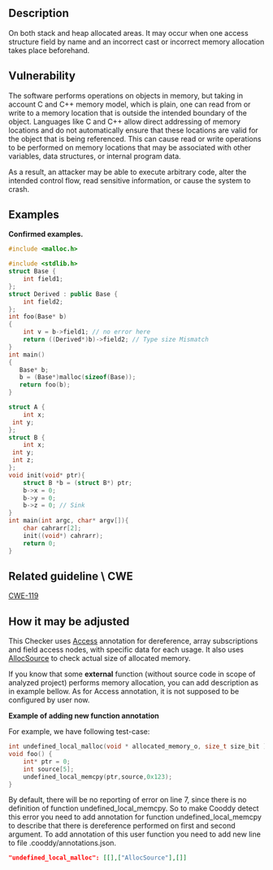 ## Description

On both stack and heap allocated areas. It may occur when one access structure field by name and an incorrect cast or incorrect memory allocation takes place beforehand.

## Vulnerability

The software performs operations on objects in memory, but taking in account C and C++ memory model, which is plain, one can read from or write to a memory location that is outside the intended boundary of the object. Languages like C and C++ allow direct addressing of memory locations and do not automatically ensure that these locations are valid for the object that is being referenced. This can cause read or write operations to be performed on memory locations that may be associated with other variables, data structures, or internal program data.

As a result, an attacker may be able to execute arbitrary code, alter the intended control flow, read sensitive information, or cause the system to crash.

## Examples

**Confirmed examples.**

```cpp
#include <malloc.h>

#include <stdlib.h>
struct Base {
    int field1;
};
struct Derived : public Base {
    int field2;
};
int foo(Base* b)
{
    int v = b->field1; // no error here
    return ((Derived*)b)->field2; // Type size Mismatch
}
int main()
{
   Base* b;
   b = (Base*)malloc(sizeof(Base));
   return foo(b);
}
```

```cpp
struct A {
    int x;
 int y;
};
struct B {
    int x;
 int y;
 int z;
};
void init(void* ptr){
    struct B *b = (struct B*) ptr;
    b->x = 0;
    b->y = 0;
    b->z = 0; // Sink
}
int main(int argc, char* argv[]){
    char cahrarr[2];
    init((void*) cahrarr);
    return 0;
}
```

## Related guideline \ CWE

[CWE-119](https://cwe.mitre.org/data/definitions/119.md)

## How it may be adjusted

This Checker uses [Access](Annotations.md) annotation for dereference, array subscriptions and field access nodes, with specific data for each usage. It also uses [AllocSource](Annotations.md) to check actual size of allocated memory.

If you know that some **external** function (without source code in scope of analyzed project) performs memory allocation, you can add description as in example bellow. As for Access annotation, it is not supposed to be configured by user now.

**Example of adding new function annotation**

For example, we have following test-case:

```cpp
int undefined_local_malloc(void * allocated_memory_o, size_t size_bit );
void foo() {
    int* ptr = 0;
    int source[5];
    undefined_local_memcpy(ptr,source,0x123);
}
```

By default, there will be no reporting of error on line 7, since there is no definition of function undefined_local_memcpy. So to make Cooddy detect this error you need to add annotation for function undefined_local_memcpy to describe that there is dereference performed on first and second argument. To add annotation of this user function you need to add new line to file .cooddy/annotations.json.

```json
"undefined_local_malloc": [[],["AllocSource"],[]]
```
